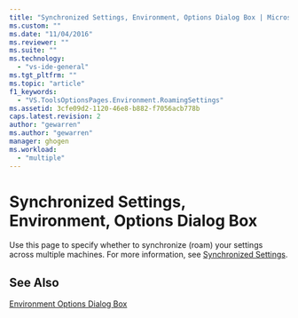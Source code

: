 ```yaml
---
title: "Synchronized Settings, Environment, Options Dialog Box | Microsoft Docs"
ms.custom: ""
ms.date: "11/04/2016"
ms.reviewer: ""
ms.suite: ""
ms.technology: 
  - "vs-ide-general"
ms.tgt_pltfrm: ""
ms.topic: "article"
f1_keywords: 
  - "VS.ToolsOptionsPages.Environment.RoamingSettings"
ms.assetid: 3cfe09d2-1120-46e8-b882-f7056acb778b
caps.latest.revision: 2
author: "gewarren"
ms.author: "gewarren"
manager: ghogen
ms.workload: 
  - "multiple"
---
```

# Synchronized Settings, Environment, Options Dialog Box
Use this page to specify whether to synchronize (roam) your settings across multiple machines. For more information, see [Synchronized Settings](../../ide/synchronized-settings-in-visual-studio.md).  
  
## See Also  
 [Environment Options Dialog Box](../../ide/reference/environment-options-dialog-box.md)
